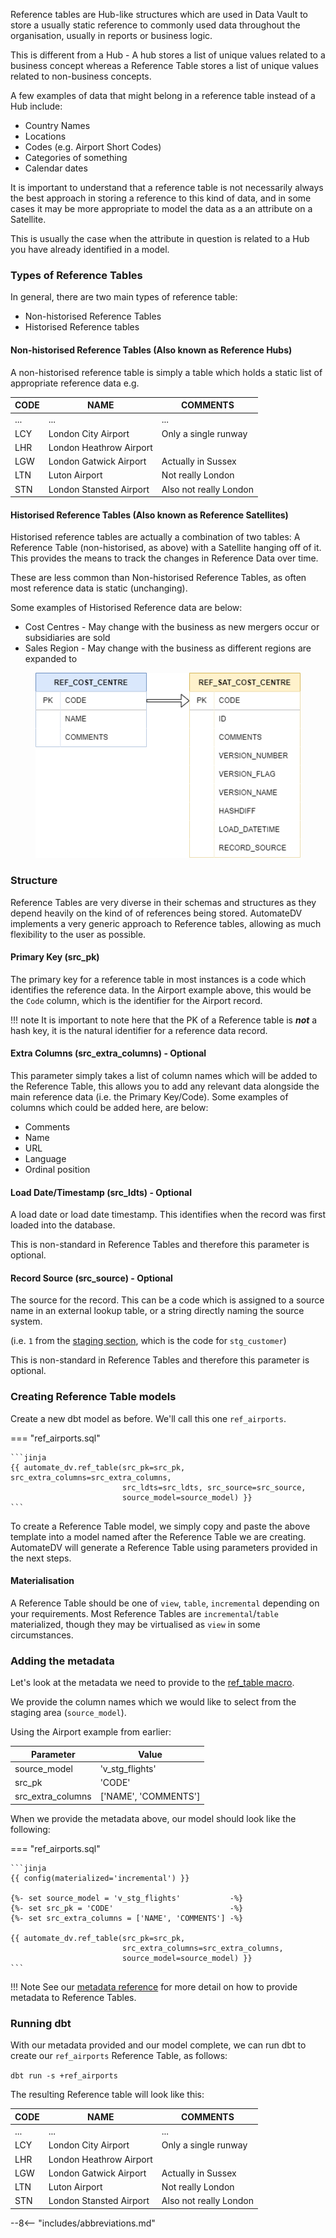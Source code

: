 Reference tables are Hub-like structures which are used in Data Vault to store a usually static reference
to commonly used data throughout the organisation, usually in reports or business logic.

This is different from a Hub - A hub stores a list of unique values related to a business concept whereas a Reference
Table
stores a list of unique values related to non-business concepts.

A few examples of data that might belong in a reference table instead of a Hub include:

- Country Names
- Locations
- Codes (e.g. Airport Short Codes)
- Categories of something
- Calendar dates

It is important to understand that a reference table is not necessarily always the best approach in storing a
reference to this kind of data, and in some cases it may be more appropriate to model the data as a an attribute on a
Satellite.

This is usually the case when the attribute in question is related to a Hub you have already identified in a model.

### Types of Reference Tables

In general, there are two main types of reference table:

- Non-historised Reference Tables
- Historised Reference tables

#### Non-historised Reference Tables (Also known as Reference Hubs)

A non-historised reference table is simply a table which holds a static list of appropriate reference data e.g.

| CODE | NAME                    | COMMENTS               |
|------|-------------------------|------------------------|
| ...  | ...                     | ...                    |
| LCY  | London City Airport     | Only a single runway   |
| LHR  | London Heathrow Airport |                        |
| LGW  | London Gatwick Airport  | Actually in Sussex     |
| LTN  | Luton Airport           | Not really London      |
| STN  | London Stansted Airport | Also not really London |

#### Historised Reference Tables (Also known as Reference Satellites)

Historised reference tables are actually a combination of two tables: A Reference Table (non-historised, as above) 
with a Satellite hanging off of it. This provides the means to track the changes in Reference Data over time.

These are less common than Non-historised Reference Tables, as often most reference data is static (unchanging). 

Some examples of Historised Reference data are below:

- Cost Centres - May change with the business as new mergers occur or subsidiaries are sold 
- Sales Region - May change with the business as different regions are expanded to 

<figure markdown>

  ![Historised Reference Table](../assets/images/historised_ref.png)

</figure>

### Structure

Reference Tables are very diverse in their schemas and structures as they depend heavily on the kind of 
of references being stored. AutomateDV implements a very generic approach to Reference tables, allowing as much flexibility to the user as possible.

#### Primary Key (src_pk)

The primary key for a reference table in most instances is a code which identifies the reference data. 
In the Airport example above, this would be the `Code` column, which is the identifier for the Airport record. 

!!! note
    It is important to note here that the PK of a Reference table is _**not**_ a hash key, it is the natural identifier for a reference data record.

#### Extra Columns (src_extra_columns) - Optional

This parameter simply takes a list of column names which will be added to the Reference Table, this allows you to add
any relevant data alongside the main reference data (i.e. the Primary Key/Code). Some examples of columns which could be added here, are below:

- Comments
- Name
- URL 
- Language
- Ordinal position

#### Load Date/Timestamp (src_ldts) - Optional
A load date or load date timestamp. This identifies when the record was first loaded into the database.

This is non-standard in Reference Tables and therefore this parameter is optional.

#### Record Source (src_source) - Optional
The source for the record. This can be a code which is assigned to a source name in an external lookup table, 
or a string directly naming the source system.

(i.e. `1` from the [staging section](tut_staging.md#adding-the-metadata), 
which is the code for `stg_customer`)

This is non-standard in Reference Tables and therefore this parameter is optional.

### Creating Reference Table models

Create a new dbt model as before. We'll call this one `ref_airports`. 

=== "ref_airports.sql"

    ```jinja
    {{ automate_dv.ref_table(src_pk=src_pk, src_extra_columns=src_extra_columns, 
                             src_ldts=src_ldts, src_source=src_source,
                             source_model=source_model) }}
    ```

To create a Reference Table model, we simply copy and paste the above template into a model named after the Reference Table we
are creating. AutomateDV will generate a Reference Table using parameters provided in the next steps.

#### Materialisation

A Reference Table should be one of `view`, `table`, `incremental` depending on your requirements. 
Most Reference Tables are `incremental`/`table` materialized, though they may be virtualised as `view` in some circumstances.

### Adding the metadata

Let's look at the metadata we need to provide to the [ref_table macro](../macros/index.md#reftable).

We provide the column names which we would like to select from the staging area (`source_model`).

Using the Airport example from earlier:

| Parameter         | Value                |
|-------------------|----------------------|
| source_model      | 'v_stg_flights'      |
| src_pk            | 'CODE'               |
| src_extra_columns | ['NAME', 'COMMENTS'] |

When we provide the metadata above, our model should look like the following:


=== "ref_airports.sql"

    ```jinja
    {{ config(materialized='incremental') }}
                                                     
    {%- set source_model = 'v_stg_flights'           -%}
    {%- set src_pk = 'CODE'                          -%}
    {%- set src_extra_columns = ['NAME', 'COMMENTS'] -%}
    
    {{ automate_dv.ref_table(src_pk=src_pk, 
                             src_extra_columns=src_extra_columns,
                             source_model=source_model) }}
    ```

!!! Note
    See our [metadata reference](../metadata.md#reference-tables) for more detail on how to provide metadata to Reference Tables.

### Running dbt

With our metadata provided and our model complete, we can run dbt to create our `ref_airports` Reference Table, as follows:

`dbt run -s +ref_airports`

The resulting Reference table will look like this:

| CODE | NAME                    | COMMENTS               |
|------|-------------------------|------------------------|
| ...  | ...                     | ...                    |
| LCY  | London City Airport     | Only a single runway   |
| LHR  | London Heathrow Airport |                        |
| LGW  | London Gatwick Airport  | Actually in Sussex     |
| LTN  | Luton Airport           | Not really London      |
| STN  | London Stansted Airport | Also not really London |

--8<-- "includes/abbreviations.md"